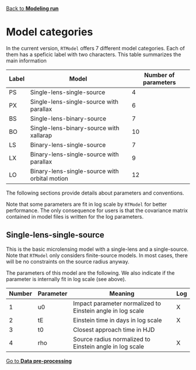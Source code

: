 [Back to **Modeling run**](ModelingRun.md)

# Model categories

In the current version, `RTModel` offers 7 different model categories. Each of them has a speficic label with two characters. This table summarizes the main information

| Label | Model | Number of parameters |
| --- | --- | --- |
| PS | Single-lens-single-source | 4 |
| PX | Single-lens-single-source with parallax | 6 |
| BS | Single-lens-binary-source | 7 |
| BO | Single-lens-binary-source with xallarap | 10 |
| LS | Binary-lens-single-source | 7 |
| LX | Binary-lens-single-source with parallax | 9 |
| LO | Binary-lens-single-source with orbital motion | 12 |

The following sections provide details about parameters and conventions.

Note that some parameters are fit in log scale by `RTModel` for better performance. The only consequence for users is that the covariance matrix contained in model files is written for the log parameters.

## Single-lens-single-source

This is the basic microlensing model with a single-lens and a single-source. Note that `RTModel` only considers finite-source models. In most cases, there will be no constraints on the source radius anyway.

The parameters of this model are the following. We also indicate if the parameter is internally fit in log scale (see above).

| Number | Parameter | Meaning | Log |
| --- | --- | --- | --- |
| 1 | u0 | Impact parameter normalized to Einstein angle in log scale | X |
| 2 | tE | Einstein time in days in log scale | X |
| 3 | t0 | Closest approach time in HJD |  |
| 4 | rho | Source radius normalized to Einstein angle in log scale | X |





[Go to **Data pre-processing**](DataPreprocessing.md)

